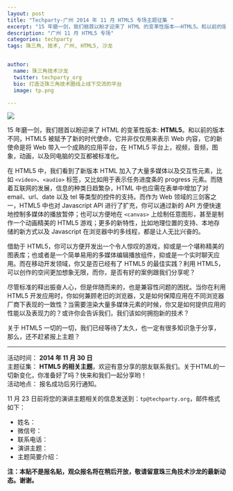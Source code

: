 ```yaml
---
layout: post
title: "Techparty-广州 2014 年 11 月 HTML5 专场主题征集 "
excerpt: "15 年磨一剑，我们翘首以盼才迎来了 HTML 的变革性版本——HTML5。和以前的版本不同，HTML5 被赋予了新的时代使命，它并非仅仅用来表示 Web 内容，它的新使命是将 Web 带入一个成熟的应用平台，在 HTML5 平台上，视频，音频，图象，动画，以及同电脑的交互都被标准化。"
description: "广州 11 月 HTML5 专场"
categories: techparty
tags: 珠三角, 技术, 广州, HTML5, 沙龙


author:
  name: 珠三角技术沙龙
  twitter: techparty_org
  bio: 打造泛珠三角技术圈线上线下交流的平台
  image: tp.png

---
```


![](http://ww1.sinaimg.cn/large/6907a9d0gw1emaaznkyyfj20m80dw44c.jpg)   

15 年磨一剑，我们翘首以盼迎来了 HTML 的变革性版本: **HTML5**。和以前的版本不同，HTML5 被赋予了新的时代使命，它并非仅仅用来表示 Web 内容，它的新使命是将 Web 带入一个成熟的应用平台，在 HTML5 平台上，视频，音频，图象，动画，以及同电脑的交互都被标准化。  

  
在 HTML5 中，我们看到了新版本 HTML 加入了大量多媒体以及交互性元素，比如 `<video>`、`<audio>` 标签，又比如用于表示任务进度条的 progress 元素。而随着互联网的发展，信息的种类日趋繁杂，HTML 中也应需在表单中增加了对 email、url、date 以及 tel 等类型的控件的支持。而作为 Web 领域的三剑客之一，HTML5 中也对 Javascript API 进行了扩充，你可以通过新的 API 方便快速地控制多媒体的播放暂停；也可以方便地在 `<canvas>` 上绘制任意图形，甚至是制作一个动画精美的 HTML5 游戏；更多的新特性，比如地理位置的支持、本地存储的新方式以及 Javascript 在浏览器中的多线程，都是让人无比兴奋的。  
  

借助于 HTML5，你可以方便开发出一个令人惊叹的游戏，抑或是一个堪称精美的图表库；也或者是一个简单易用的多媒体编辑播放组件，抑或是一个实时聊天应用。而在移动开发领域，你又是否已经有了 HTML5 的最佳实践？利用 HTML5，可以创作的空间更加想象无限，而你，是否有好的案例跟我们分享呢？  

  
尽管标准的释出振奋人心，但是伴随而来的，也是兼容性问题的困扰。当你在利用 HTML5 开发应用时，你如何兼顾老旧的浏览器，又是如何保障应用在不同浏览器厂商下表现的一致性？当需要渲染大量多媒体元素的时候，你又是如何提供应用的性能以及表现力的？或许你会告诉我们，我们该如何拥抱新的技术？  

  
关于 HTML5 一切的一切，我们已经等待了太久，也一定有很多知识急于分享，那么，还不赶紧报上主题？  
  
---
  
活动时间： **2014 年 11 月 30 日**  
主题征集： **HTML5 的相关主题**，欢迎有意分享的朋友联系我们。关于HTML的一切新变化，你准备好了吗？快来和我们一起分享哟！  
活动地点： 报名成功后另行通知。
    
11 月 23 日前将您的演讲主题相关的信息发送到：`tp@techparty.org`，邮件格式如下：

* 姓名：
* 微信号：
* 联系电话：
* 演讲主题：
* 主题简要介绍：

**注：本贴不是报名贴，观众报名将在稍后开放，敬请留意珠三角技术沙龙的最新动态。谢谢。**